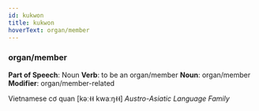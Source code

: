 ```yaml
---
id: kukwon
title: kukwon
hoverText: organ/member
---
```


### organ/member

**Part of Speech**: Noun
**Verb**: to be an organ/member
**Noun**: organ/member
**Modifier**: organ/member-related

Vietnamese cơ quan [kəː˧˧ kwaːŋ˧˧]
*Austro-Asiatic Language Family*